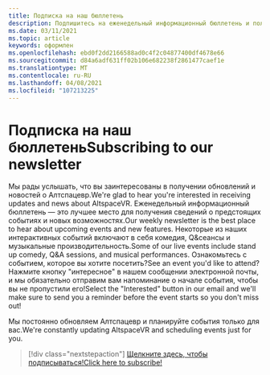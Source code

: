 ```yaml
---
title: Подписка на наш бюллетень
description: Подпишитесь на еженедельный информационный бюллетень и получайте актуальные сведения о предстоящих мероприятиях, новых возможностях и сообществе.
ms.date: 03/11/2021
ms.topic: article
keywords: оформлен
ms.openlocfilehash: ebd0f2dd2166588ad0c4f2c04877400df4678e66
ms.sourcegitcommit: d84a6adf631ff02b106e682238f2861477caef1e
ms.translationtype: MT
ms.contentlocale: ru-RU
ms.lasthandoff: 04/08/2021
ms.locfileid: "107213225"
---
```

# <a name="subscribing-to-our-newsletter"></a><span data-ttu-id="c1880-104">Подписка на наш бюллетень</span><span class="sxs-lookup"><span data-stu-id="c1880-104">Subscribing to our newsletter</span></span>

<span data-ttu-id="c1880-105">Мы рады услышать, что вы заинтересованы в получении обновлений и новостей о Алтспацевр.</span><span class="sxs-lookup"><span data-stu-id="c1880-105">We're glad to hear you're interested in receiving updates and news about AltspaceVR.</span></span> <span data-ttu-id="c1880-106">Еженедельный информационный бюллетень — это лучшее место для получения сведений о предстоящих событиях и новых возможностях.</span><span class="sxs-lookup"><span data-stu-id="c1880-106">Our weekly newsletter is the best place to hear about upcoming events and new features.</span></span> <span data-ttu-id="c1880-107">Некоторые из наших интерактивных событий включают в себя комедия, Q&сеансы и музыкальные производительность.</span><span class="sxs-lookup"><span data-stu-id="c1880-107">Some of our live events include stand up comedy, Q&A sessions, and musical performances.</span></span> <span data-ttu-id="c1880-108">Ознакомьтесь с событием, которое вы хотите посетить?</span><span class="sxs-lookup"><span data-stu-id="c1880-108">See an event you'd like to attend?</span></span> <span data-ttu-id="c1880-109">Нажмите кнопку "интересное" в нашем сообщении электронной почты, и мы обязательно отправим вам напоминание о начале события, чтобы вы не пропустили его!</span><span class="sxs-lookup"><span data-stu-id="c1880-109">Select the "Interested" button in our email and we'll make sure to send you a reminder before the event starts so you don't miss out!</span></span>

<span data-ttu-id="c1880-110">Мы постоянно обновляем Алтспацевр и планируйте события только для вас.</span><span class="sxs-lookup"><span data-stu-id="c1880-110">We're constantly updating AltspaceVR and scheduling events just for you.</span></span> 

> [!div class="nextstepaction"] 
> [<span data-ttu-id="c1880-111">Щелкните здесь, чтобы подписываться!</span><span class="sxs-lookup"><span data-stu-id="c1880-111">Click here to subscribe!</span></span>](http://altvr.us7.list-manage.com/subscribe?u=ca3b0ab1f83e7c2123f094df6&id=519b6a1ca4)